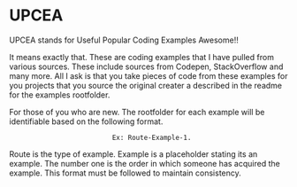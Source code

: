 # UPCEA
UPCEA stands for Useful Popular Coding Examples Awesome!!

It means exactly that. These are coding examples that I have pulled from various sources. These include sources from Codepen, StackOverflow and many more. All I ask is that you take pieces of code from these examples for you projects that you source the original creater a described in the readme for the examples rootfolder. 

For those of you who are new. The rootfolder for each example will be identifiable based on the following format.
                              
                              Ex: Route-Example-1. 

Route is the type of example. Example is a placeholder stating its an example. The number one is the order in which someone has acquired the example. This format must be followed to maintain consistency.


